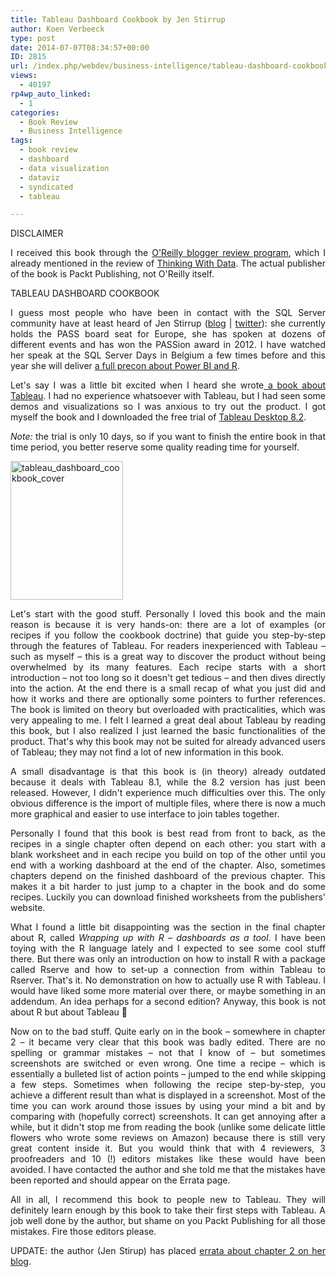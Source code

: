 ```yaml
---
title: Tableau Dashboard Cookbook by Jen Stirrup
author: Koen Verbeeck
type: post
date: 2014-07-07T08:34:57+00:00
ID: 2815
url: /index.php/webdev/business-intelligence/tableau-dashboard-cookbook-by-jen-stirrup/
views:
  - 40197
rp4wp_auto_linked:
  - 1
categories:
  - Book Review
  - Business Intelligence
tags:
  - book review
  - dashboard
  - data visualization
  - dataviz
  - syndicated
  - tableau

---
```

<p style="text-align: justify">
  DISCLAIMER
</p>

<p style="text-align: justify">
  I received this book through the <a href="http://www.oreilly.com/reviews/">O'Reilly blogger review program</a>, which I already mentioned in the review of <a href="/index.php/datamgmt/thinking-with-data-by-max-shron/">Thinking With Data</a>. The actual publisher of the book is Packt Publishing, not O'Reilly itself.
</p>

<p style="text-align: justify">
  TABLEAU DASHBOARD COOKBOOK
</p>

<p style="text-align: justify">
  I guess most people who have been in contact with the SQL Server community have at least heard of Jen Stirrup (<a href="http://www.jenstirrup.com/">blog</a> | <a href="https://twitter.com/jenstirrup">twitter</a>): she currently holds the PASS board seat for Europe, she has spoken at dozens of different events and has won the PASSion award in 2012. I have watched her speak at the SQL Server Days in Belgium a few times before and this year she will deliver <a href="http://www.sqlserverdays.be/precon/#jen">a full precon about Power BI and R</a>.
</p>

<p style="text-align: justify">
  Let's say I was a little bit excited when I heard she wrote<a href="http://shop.oreilly.com/product/9781782177906.do"> a book about Tableau</a>. I had no experience whatsoever with Tableau, but I had seen some demos and visualizations so I was anxious to try out the product. I got myself the book and I downloaded the free trial of <a href="http://www.tableausoftware.com/products/desktop">Tableau Desktop 8.2</a>.
</p>

<p style="text-align: justify">
  <em>Note:</em> the trial is only 10 days, so if you want to finish the entire book in that time period, you better reserve some quality reading time for yourself.
</p>

<p style="text-align: justify">
  <a href="/wp-content/uploads/2014/07/tableau_dashboard_cookbook_cover.gif"><img class="alignnone size-full wp-image-2816" src="/wp-content/uploads/2014/07/tableau_dashboard_cookbook_cover.gif" alt="tableau_dashboard_cookbook_cover" width="180" height="222" /></a>
</p>

<p style="text-align: justify">
  Let's start with the good stuff. Personally I loved this book and the main reason is because it is very hands-on: there are a lot of examples (or recipes if you follow the cookbook doctrine) that guide you step-by-step through the features of Tableau. For readers inexperienced with Tableau – such as myself – this is a great way to discover the product without being overwhelmed by its many features. Each recipe starts with a short introduction – not too long so it doesn't get tedious – and then dives directly into the action. At the end there is a small recap of what you just did and how it works and there are optionally some pointers to further references. The book is limited on theory but overloaded with practicalities, which was very appealing to me. I felt I learned a great deal about Tableau by reading this book, but I also realized I just learned the basic functionalities of the product. That's why this book may not be suited for already advanced users of Tableau; they may not find a lot of new information in this book.
</p>

<p style="text-align: justify">
  A small disadvantage is that this book is (in theory) already outdated because it deals with Tableau 8.1, while the 8.2 version has just been released. However, I didn't experience much difficulties over this. The only obvious difference is the import of multiple files, where there is now a much more graphical and easier to use interface to join tables together.
</p>

<p style="text-align: justify">
  Personally I found that this book is best read from front to back, as the recipes in a single chapter often depend on each other: you start with a blank worksheet and in each recipe you build on top of the other until you end with a working dashboard at the end of the chapter. Also, sometimes chapters depend on the finished dashboard of the previous chapter. This makes it a bit harder to just jump to a chapter in the book and do some recipes. Luckily you can download finished worksheets from the publishers' website.
</p>

<p style="text-align: justify">
  What I found a little bit disappointing was the section in the final chapter about R, called <em>Wrapping up with R – dashboards as a tool</em>. I have been toying with the R language lately and I expected to see some cool stuff there. But there was only an introduction on how to install R with a package called Rserve and how to set-up a connection from within Tableau to Rserver. That's it. No demonstration on how to actually use R with Tableau. I would have liked some more material over there, or maybe something in an addendum. An idea perhaps for a second edition? Anyway, this book is not about R but about Tableau 🙂
</p>

<p style="text-align: justify">
  Now on to the bad stuff. Quite early on in the book – somewhere in chapter 2 – it became very clear that this book was badly edited. There are no spelling or grammar mistakes – not that I know of – but sometimes screenshots are switched or even wrong. One time a recipe – which is essentially a bulleted list of action points – jumped to the end while skipping a few steps. Sometimes when following the recipe step-by-step, you achieve a different result than what is displayed in a screenshot. Most of the time you can work around those issues by using your mind a bit and by comparing with (hopefully correct) screenshots. It can get annoying after a while, but it didn't stop me from reading the book (unlike some delicate little flowers who wrote some reviews on Amazon) because there is still very great content inside it. But you would think that with 4 reviewers, 3 proofreaders and 10 (!) editors mistakes like these would have been avoided. I have contacted the author and she told me that the mistakes have been reported and should appear on the Errata page.
</p>

<p style="text-align: justify">
  All in all, I recommend this book to people new to Tableau. They will definitely learn enough by this book to take their first steps with Tableau. A job well done by the author, but shame on you Packt Publishing for all those mistakes. Fire those editors please.
</p>

<p style="text-align: justify">
  UPDATE: the author (Jen Stirup) has placed <a href="http://www.jenstirrup.com/2014/07/packt-tableau-dashboard-cookbook-errata.html">errata about chapter 2 on her blog</a>.
</p>